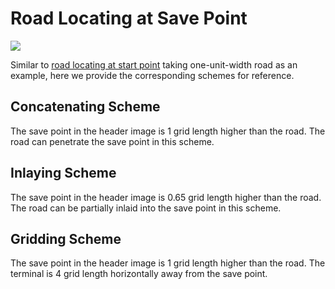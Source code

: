 # Road Locating at Save Point

![](/images/road-at-savepoint-example.jpg)

Similar to [road locating at start point](/start/road-locating-at-start-point.md) taking one-unit-width road as an example, here we provide the corresponding schemes for reference.

## Concatenating Scheme

The save point in the header image is 1 grid length higher than the road. The road can penetrate the save point in this scheme.

## Inlaying Scheme

The save point in the header image is 0.65 grid length higher than the road. The road can be partially inlaid into the save point in this scheme.

## Gridding Scheme

The save point in the header image is 1 grid length higher than the road. The terminal is 4 grid length horizontally away from the save point.
